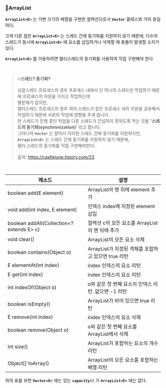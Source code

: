 ### 🔵ArrayList<E>
  
**`ArrayList<E>`** 는 가변 크기의 배열을 구현한 컬렉션으로서 **`Vector`** 클래스와 거의 동일하다.
  
크게 다른 점은 **`ArrayList<E>`** 는 스레드 간에 동기화를 지원하지 않기 때문에, 다수의 스레드가 동시에 **`ArrayList<E>`** 에 요소를 삽입하거나 삭제할 때
충돌이 발생할 소지가 있다. 
  
**`ArrayList<E>`** 를 이용하려면 멀티스레드의 동기화를 사용하여 직접 구현해야 한다. 
  
<br>
  
> 🔥**스레드? 동기화?** <br><br>
> 싱글스레드 프로세스의 경우 프로세스 내에서 단 하나의 스레드만 작업하기 때문에 프로세스의 자원을 가지고 작업하는데 <br>
  별문제가 없지만, <br>
> 멀티스레드 프로세스의 경우 여러 스레드가 같은 프로세스 내의 자원을 공유해서 작업하기 때문에 서로의 작업에 영향을 주게 됩니다. <br>
> 한 스레드가 진행 중인 작업을 다른 스레드가 간섭하지 못하도록 막는 것을 **'스레드의 동기화(synchronization)'** 라고 합니다. <br>
  그러니까 **`Vector`** 는 알아서 이러한 스레드 간에 동기화를 지원하지만, **`ArrayList<E>`** 는 스레드 간에 동기화를 지원하지 않기 때문에, <br>
  멀티 스레드의 동기화를 직접 구현해야한다.. <br> <br>
  출처: https://castlejune.tistory.com/23
  
<br>
  
|메소드|설명|
|---|---|
|boolean add(E element)|ArrayList의 맨 뒤에 element 추가|
|void add(int index, E element)|인덱스 index에 지정된 element 삽입|
|boolean addAll(Collection<? extends E> c)|컬렉션 c의 모든 요소를 ArrayList의 맨 뒤에 추가|
|void clear()|ArrayList의 모든 요소 삭제|
|boolean contains(Object o)|ArrayList가 지정된 객체를 포합하고 있으면 true 리턴|
|E elementAt(int index)|index 인덱스의 요소 리턴|
|E get(int index)|index 인덱스의 요소 리턴|
|int indexOf(Object o)|o와 같은 첫 번째 요소의 인덱스 리턴. 없으면 -1 리턴|
|boolean isEmpty()|ArrayList가 비어 있으면 true 리턴|
|E remove(int index)|index 인덱스의 요소 삭제|
|boolean remove(Object o)|o와 같은 첫 번째 요소를 ArrayList에서 삭제|
|int size()|ArrayList가 포함하는 요소의 개수 리턴|
|Object[] toArray()|ArrayList의 모든 요소를 포함하는 배열 리턴|

위의 표를 보면 **`Vector<E>`** 에는 있는 **`capacity()`** 가 **`ArrayList<E>`** 에는 없다.
